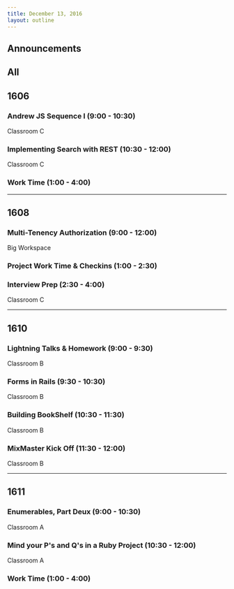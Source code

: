 ```yaml
---
title: December 13, 2016
layout: outline
---
```



## Announcements


## All

## 1606

### Andrew JS Sequence I (9:00 - 10:30)

Classroom C

### Implementing Search with REST (10:30 - 12:00)

Classroom C

### Work Time (1:00 - 4:00)

***

## 1608

### Multi-Tenency Authorization (9:00 - 12:00)

Big Workspace

### Project Work Time & Checkins (1:00 - 2:30)

### Interview Prep (2:30 - 4:00)

Classroom C

***

## 1610

### Lightning Talks & Homework (9:00 - 9:30)

Classroom B

### Forms in Rails (9:30 - 10:30)

Classroom B

### Building BookShelf (10:30 - 11:30)

Classroom B

### MixMaster Kick Off (11:30 - 12:00)

Classroom B

***

## 1611

### Enumerables, Part Deux (9:00 - 10:30)

Classroom A

### Mind your P's and Q's in a Ruby Project (10:30 - 12:00)

Classroom A

### Work Time (1:00 - 4:00)

